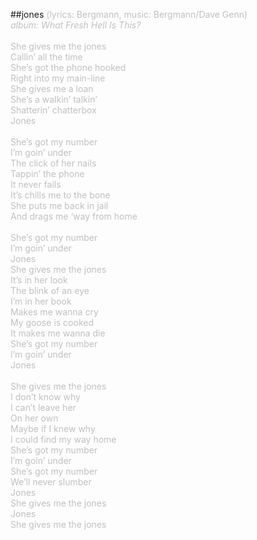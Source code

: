 ##jones
<span style="color: #c0c0c0">(lyrics: Bergmann, music: Bergmann/Dave Genn)<br />
<i>album: What Fresh Hell Is This?</i><br />
<br />
She gives me the jones<br />
Callin&rsquo; all the time<br />
She&rsquo;s got the phone hooked<br />
Right into my main-line<br />
She gives me a loan<br />
She&rsquo;s a walkin&rsquo; talkin&rsquo;<br />
Shatterin&rsquo; chatterbox<br />
Jones<br />
<br />
She&rsquo;s got my number<br />
I&rsquo;m goin&rsquo; under<br />
The click of her nails<br />
Tappin&rsquo; the phone<br />
It never fails <br />
It&rsquo;s chills me to the bone<br />
She puts me back in jail<br />
And drags me &lsquo;way from home<br />
<br />
She&rsquo;s got my number<br />
I&rsquo;m goin&rsquo; under<br />
Jones <br />
She gives me the jones<br />
It&rsquo;s in her look<br />
The blink of an eye<br />
I&rsquo;m in her book<br />
Makes me wanna cry<br />
My goose is cooked<br />
It makes me wanna die<br />
She&rsquo;s got my number<br />
I&rsquo;m goin&rsquo; under<br />
Jones<br />
<br />
She gives me the jones<br />
I don&rsquo;t know why<br />
I can&rsquo;t leave her<br />
On her own<br />
Maybe if I knew why<br />
I could find my way home<br />
She&rsquo;s got my number<br />
I&rsquo;m goin&rsquo; under<br />
She&rsquo;s got my number<br />
We&rsquo;ll never slumber<br />
Jones<br />
She gives me the jones<br />
Jones<br />
She gives me the jones<br />
</span>
<br />
